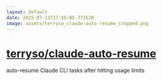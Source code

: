 ```yaml
---
layout: default
date: 2025-07-11T17:55:05.773520
image: assets/terryso_claude-auto-resume_cropped.png
---
```


# [terryso/claude-auto-resume](https://github.com/terryso/claude-auto-resume)

auto-resume Claude CLI tasks after hitting usage limits
